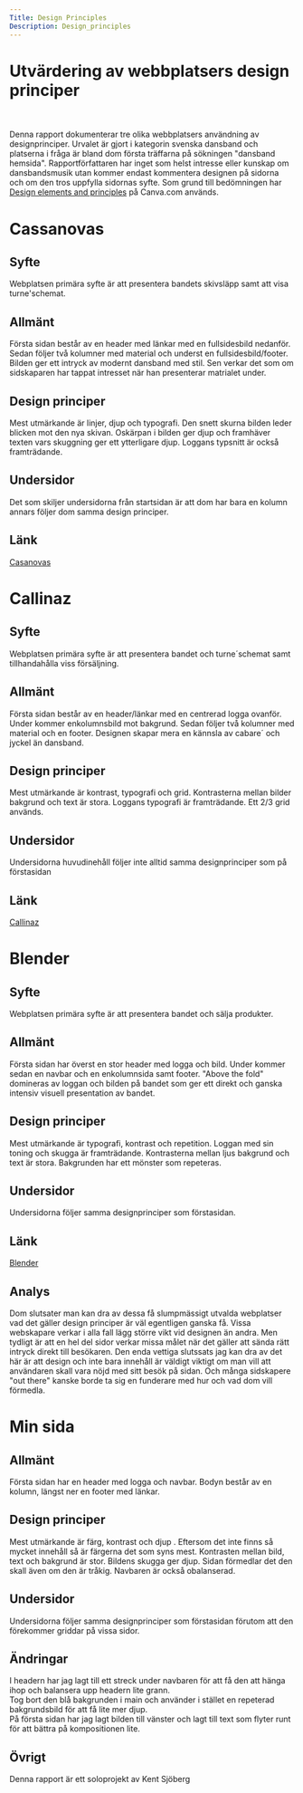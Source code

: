 ```yaml
---
Title: Design Principles
Description: Design_principles
---
```


# Utvärdering av webbplatsers design principer
<br>
<br>
Denna rapport dokumenterar tre olika webbplatsers användning av designprinciper. Urvalet är gjort i kategorin svenska dansband och platserna i fråga är bland dom första träffarna på sökningen "dansband hemsida". Rapportförfattaren har inget som helst intresse eller kunskap om dansbandsmusik utan kommer endast kommentera designen på sidorna och om den tros uppfylla sidornas syfte. Som grund till bedömningen har  <a class="navlinks" href="https://www.canva.com/learn/design-elements-principles/">Design elements and principles</a> på Canva.com används.

# Cassanovas

Syfte
-------------

Webplatsen primära syfte är att presentera bandets skivsläpp samt att visa turne'schemat.

Allmänt
-------------
Första sidan består av en header med länkar med en fullsidesbild nedanför.
Sedan följer två kolumner med material och underst en fullsidesbild/footer.
Bilden ger ett intryck av modernt dansband med stil. Sen verkar det som om sidskaparen har tappat intresset när han presenterar matrialet under.

Design principer
-----------------
Mest utmärkande är linjer, djup och typografi.
Den snett skurna bilden leder blicken mot den nya skivan. Oskärpan i bilden ger djup och framhäver texten vars skuggning ger ett ytterligare djup. Loggans typsnitt är också framträdande.


Undersidor
----------------
Det som skiljer undersidorna från startsidan är att dom har bara en kolumn annars följer dom samma design principer.

Länk
----------------
<a class="navlinks" href="https://casanovas.se/">Casanovas</a>   

# Callinaz

Syfte
-------------

Webplatsen primära syfte är att presentera bandet och turne´schemat samt tillhandahålla viss försäljning.

Allmänt
-------------
Första sidan består av en header/länkar med en centrerad logga ovanför. Under kommer enkolumnsbild mot bakgrund.
Sedan följer två kolumner med material och en footer.
Designen skapar mera en kännsla av cabare´ och jyckel än dansband.

Design principer
-----------------
Mest utmärkande är  kontrast, typografi och grid.
Kontrasterna mellan bilder bakgrund och text är stora. Loggans typografi är framträdande. Ett 2/3 grid används.

Undersidor
----------------
Undersidorna huvudinehåll följer inte alltid samma designprinciper som på förstasidan

Länk
----------------
<a class="navlinks" href="https://www.callinaz.se">Callinaz</a>   

# Blender

Syfte
-------------

Webplatsen primära syfte är att presentera bandet och sälja produkter.

Allmänt
-------------
Första sidan har överst en stor header med logga och bild. Under kommer sedan en navbar och en enkolumnsida samt footer. "Above the fold" domineras av loggan och bilden på bandet som ger ett direkt och ganska intensiv visuell presentation av bandet.

Design principer
-----------------
Mest utmärkande är typografi, kontrast och repetition.
Loggan med sin toning och skugga är framträdande. Kontrasterna mellan ljus bakgrund och text är stora.
Bakgrunden har ett mönster som repeteras.

Undersidor
----------------
Undersidorna följer samma designprinciper som förstasidan.

Länk
----------------
<a class="navlinks" href="http://blender.se/">Blender</a>  


Analys
----------------
Dom slutsater man kan dra av dessa få slumpmässigt utvalda webplatser vad det gäller design principer är väl egentligen ganska få. Vissa webskapare verkar i alla fall lägg större vikt vid designen än andra. Men tydligt är att en hel del sidor verkar missa målet när det gäller att sända rätt intryck direkt till besökaren. Den enda vettiga slutssats jag kan dra av det här är att design och inte bara innehåll är väldigt viktigt om man vill att användaren skall vara nöjd med sitt besök på sidan. Och många sidskapere "out there" kanske borde ta sig en funderare med hur och vad dom vill förmedla.

# Min sida

Allmänt
-------------
Första sidan har en header med logga och navbar. Bodyn består av en kolumn, längst ner en footer med länkar.

Design principer
-----------------
Mest utmärkande är färg, kontrast och djup .
Eftersom det inte finns så mycket innehåll så är färgerna det som syns mest. Kontrasten mellan bild, text och bakgrund är stor. Bildens skugga ger djup. Sidan förmedlar det den skall även om den är tråkig. Navbaren är också obalanserad.

Undersidor
----------------
Undersidorna följer samma designprinciper som förstasidan förutom att den förekommer griddar på vissa sidor.

Ändringar
---------------

I headern har jag lagt till ett streck under navbaren för att få den att hänga ihop och balansera upp headern lite grann.  
Tog bort den blå bakgrunden i main och använder i stället en repeterad bakgrundsbild för att få lite mer djup.  
På första sidan har jag lagt bilden till vänster och lagt till text som flyter runt för att bättra på kompositionen lite.

Övrigt
--------------
Denna rapport är ett soloprojekt av Kent Sjöberg